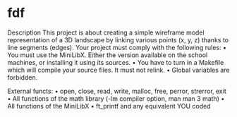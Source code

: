 # fdf

Description
This project is about creating a simple wireframe model representation of a 3D landscape by linking various points (x, y, z) 
thanks to line segments (edges).
Your project must comply with the following rules:
• You must use the MiniLibX. Either the version available on the school machines,
or installing it using its sources.
• You have to turn in a Makefile which will compile your source files. It must not
relink.
• Global variables are forbidden.

External functs:
  • open, close, read, write, malloc, free, perror, strerror, exit
  • All functions of the math library (-lm compiler option, man man 3 math)
  • All functions of the MiniLibX
  • ft_printf and any equivalent YOU coded
